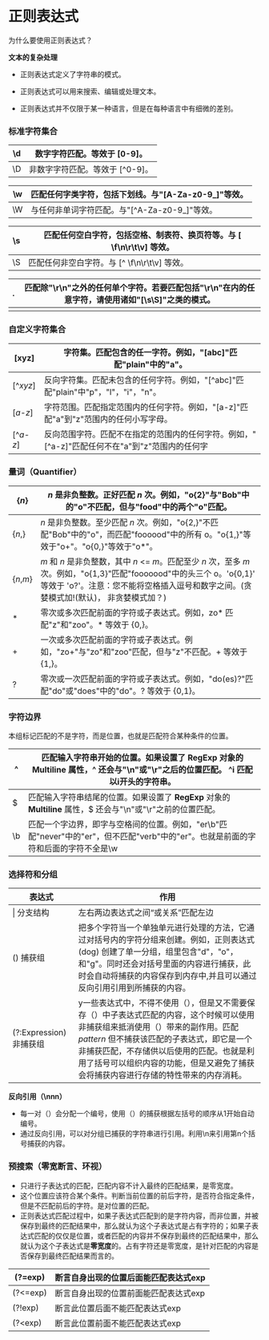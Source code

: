 # 正则表达式

为什么要使用正则表达式？

**文本的复杂处理**

* 正则表达式定义了字符串的模式。

* 正则表达式可以用来搜索、编辑或处理文本。

* 正则表达式并不仅限于某一种语言，但是在每种语言中有细微的差别。

### 标准字符集合

| \d   | 数字字符匹配。等效于 [0-9]。    |
| ---- | ------------------------------- |
| \D   | 非数字字符匹配。等效于 [^0-9]。 |

| \w   | 匹配任何字类字符，包括下划线。与"[A-Za-z0-9_]"等效。 |
| ---- | ---------------------------------------------------- |
| \W   | 与任何非单词字符匹配。与"[^A-Za-z0-9_]"等效。        |

| \s   | 匹配任何空白字符，包括空格、制表符、换页符等。与 [ \f\n\r\t\v] 等效。 |
| ---- | ------------------------------------------------------------ |
| \S   | 匹配任何非空白字符。与 [^ \f\n\r\t\v] 等效。                 |

| .    | 匹配除"\r\n"之外的任何单个字符。若要匹配包括"\r\n"在内的任意字符，请使用诸如"[\s\S]"之类的模式。 |
| ---- | ------------------------------------------------------------ |
|      |                                                              |

### 自定义字符集合

| [xyz]    | 字符集。匹配包含的任一字符。例如，"[abc]"匹配"plain"中的"a"。 |
| -------- | ------------------------------------------------------------ |
| [^*xyz*] | 反向字符集。匹配未包含的任何字符。例如，"[^abc]"匹配"plain"中"p"，"l"，"i"，"n"。 |
| [*a-z*]  | 字符范围。匹配指定范围内的任何字符。例如，"[a-z]"匹配"a"到"z"范围内的任何小写字母。 |
| [^*a-z*] | 反向范围字符。匹配不在指定的范围内的任何字符。例如，"[^a-z]"匹配任何不在"a"到"z"范围内的任何字 |

### 量词（Quantifier）

| {*n*}     | *n* 是非负整数。正好匹配 *n* 次。例如，"o{2}"与"Bob"中的"o"不匹配，但与"food"中的两个"o"匹配。 |
| --------- | ------------------------------------------------------------ |
| {*n*,}    | *n* 是非负整数。至少匹配 *n* 次。例如，"o{2,}"不匹配"Bob"中的"o"，而匹配"foooood"中的所有 o。"o{1,}"等效于"o+"。"o{0,}"等效于"o*"。 |
| {*n*,*m*} | *m* 和 *n* 是非负整数，其中 *n* <= *m*。匹配至少 *n* 次，至多 *m* 次。例如，"o{1,3}"匹配"fooooood"中的头三个 o。'o{0,1}' 等效于 'o?'。注意：您不能将空格插入逗号和数字之间。(贪婪模式加!(默认)， 非贪婪模式加？) |
| *         | 零次或多次匹配前面的字符或子表达式。例如，zo* 匹配"z"和"zoo"。* 等效于 {0,}。 |
| +         | 一次或多次匹配前面的字符或子表达式。例如，"zo+"与"zo"和"zoo"匹配，但与"z"不匹配。+ 等效于 {1,}。 |
| ?         | 零次或一次匹配前面的字符或子表达式。例如，"do(es)?"匹配"do"或"does"中的"do"。? 等效于 {0,1}。 |

### 字符边界

本组标记匹配的不是字符，而是位置，也就是匹配符合某种条件的位置。

| ^    | 匹配输入字符串开始的位置。如果设置了 **RegExp** 对象的 **Multiline** 属性，^ 还会与"\n"或"\r"之后的位置匹配。 ^i    匹配以i开头的字符串。 |
| ---- | ------------------------------------------------------------ |
| $    | 匹配输入字符串结尾的位置。如果设置了 **RegExp** 对象的 **Multiline** 属性，$ 还会与"\n"或"\r"之前的位置匹配。 |
| \b   | 匹配一个字边界，即字与空格间的位置。例如，"er\b"匹配"never"中的"er"，但不匹配"verb"中的"er"。也就是前面的字符和后面的字符不全是\w |

### 选择符和分组

| 表达式                  | 作用                                                         |
| ----------------------- | ------------------------------------------------------------ |
| \| 分支结构             | 左右两边表达式之间“或关系”匹配左边                           |
| ()  捕获组              | 把多个字符当一个单独单元进行处理的方法，它通过对括号内的字符分组来创建。例如，正则表达式 (dog) 创建了单一分组，组里包含"d"，"o"，和"g"。同时还会对括号里面的内容进行捕获，此时会自动将捕获的内容保存到内存中,并且可以通过反向引用引用到所捕获的内容。 |
| (?:Expression) 非捕获组 | y一些表达式中，不得不使用（），但是又不需要保存（）中子表达式匹配的内容，这个时候可以使用非捕获组来抵消使用（）带来的副作用。匹配 *pattern* 但不捕获该匹配的子表达式，即它是一个非捕获匹配，不存储供以后使用的匹配。也就是利用了括号可以组织内容的功能，但是又避免了捕获会将捕获内容进行存储的特性带来的内存消耗。 |

**反向引用（\nnn）**

* 每一对（）会分配一个编号，使用（）的捕获根据左括号的顺序从1开始自动编号。
* 通过反向引用，可以对分组已捕获的字符串进行引用。利用\n来引用第n个括号捕获的内容。

### 预搜索（零宽断言、环视）

* 只进行子表达式的匹配，匹配内容不计入最终的匹配结果，是零宽度。
* 这个位置应该符合某个条件。判断当前位置的前后字符，是否符合指定条件，但是不匹配前后的字符。是对位置的匹配。
* 正则表达式匹配过程中，如果子表达式匹配到的是字符内容，而非位置，并被保存到最终的匹配结果中，那么就认为这个子表达式是占有字符的；如果子表达式匹配的仅仅是位置，或者匹配的内容并不保存到最终的匹配结果中，那么就认为这个子表达式是**零宽度**的。占有字符还是零宽度，是针对匹配的内容是否保存到最终匹配结果而言的。

| (?=exp)  | 断言自身出现的位置后面能匹配表达式exp |
| -------- | ------------------------------------- |
| (?<=exp) | 断言自身出现的位置前面能匹配表达式exp |
| (?!exp)  | 断言此位置后面不能匹配表达式exp       |
| (?<exp)  | 断言此位置前面不能匹配表达式exp       |

